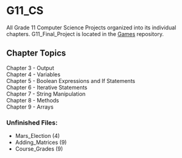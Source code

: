 # G11_CS
All Grade 11 Computer Science Projects organized into its individual chapters. G11_Final_Project is located in the [Games](https://github.com/forrestywang/Games) repository.

## Chapter Topics
 
  Chapter 3 - Output  
  Chapter 4 - Variables  
  Chapter 5 - Boolean Expressions and If Statements  
  Chapter 6 - Iterative Statements  
  Chapter 7 - String Manipulation  
  Chapter 8 - Methods  
  Chapter 9 - Arrays  

### Unfinished Files:
- Mars_Election (4)
- Adding_Matrices (9)
- Course_Grades (9)
